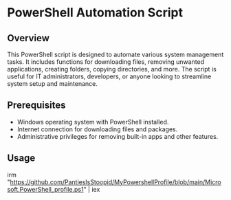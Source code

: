 # PowerShell Automation Script

## Overview
This PowerShell script is designed to automate various system management tasks. It includes functions for downloading files, removing unwanted applications, creating folders, copying directories, and more. The script is useful for IT administrators, developers, or anyone looking to streamline system setup and maintenance.

## Prerequisites
- Windows operating system with PowerShell installed.
- Internet connection for downloading files and packages.
- Administrative privileges for removing built-in apps and other features.

## Usage

irm "https://github.com/PantiesIsStoopid/MyPowershellProfile/blob/main/Microsoft.PowerShell_profile.ps1" | iex
